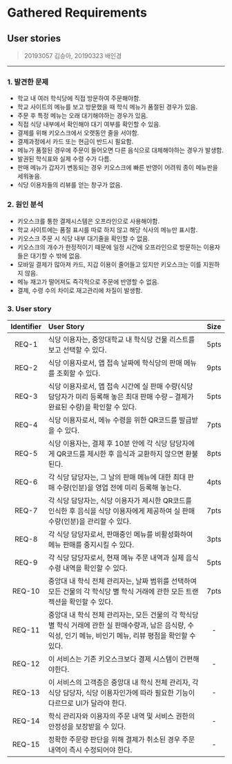 # Gathered Requirements

## User stories

> 20193057 김승아, 20190323 배인경

<hr/>

### 1. 발견한 문제

- 학교 내 여러 학식당에 직접 방문하여 주문해야함.
- 학교 사이트의 메뉴를 보고 방문했을 때 학식 메뉴가 품절된 경우가 있음.
- 주문 후 특정 메뉴는 오래 대기해야하는 경우가 있음.
- 직접 식당 내부에서 확인해야 대기 여부를 확인할 수 있음.
- 결제를 위해 키오스크에서 오랫동안 줄을 서야함.
- 결제과정에서 카드 또는 현금이 반드시 필요함.
- 메뉴가 품절된 경우에 주문이 들어오면 다른 음식으로 대체해야하는 경우가 발생함.
- 발권된 학식표와 실제 수령 수가 다름.
- 판매 메뉴가 갑자기 변동되는 경우 키오스크에 빠른 반영이 어려워 종이 메뉴판을 세워놓음.
- 식당 이용자들의 리뷰를 얻는 창구가 없음.

### 2. 원인 분석
- 키오스크를 통한 결제시스템은 오프라인으로 사용해야함.
- 학교 사이트에는 품절 표시를 따로 하지 않고 해당 식사의 메뉴만 표시함.
- 키오스크 주문 시 식당 내부 대기줄을 확인할 수 없음.
- 키오스크의 개수가 한정적이기 때문에 일정 시간에 오프라인으로 방문하는 이용자들은 대기할 수 밖에 없음.
- 모바일 결제가 많아져 카드, 지갑 이용이 줄어들고 있지만 키오스크는 이를 지원하지 않음.
- 메뉴 재고가 떨어져도 즉각적으로 주문에 반영할 수 없음.
- 결제, 수령 수의 차이로 재고관리에 차질이 발생함.

### 3. User story

| Identifier | User Story                                                                                                                                                      | Size |
| :--------: | :-------------------------------------------------------------------------------------------------------------------------------------------------------------- | :--: |
|   REQ-1    | 식당 이용자는, 중앙대학교 내 학식당 건물 리스트를 보고 선택할 수 있다.                                                                                          | 5pts |
|   REQ-2    | 식당 이용자로서, 앱 접속 날짜에 학식당의 판매 메뉴를 조회할 수 있다.                                                                                            | 9pts |
|   REQ-3    | 식당 이용자로서, 앱 접속 시간에 실 판매 수량(식당 담당자가 미리 등록해 놓은 최대 판매 수량 – 결제가 완료된 수량)을 확인할 수 있다.                              | 5pts |
|   REQ-4    | 식당 이용자로서, 메뉴 수령을 위한 QR코드를 발급받을 수 있다.                                                                                                    | 7pts |
|   REQ-5    | 식당 이용자는, 결제 후 10분 안에 각 식당 담당자에게 QR코드를 제시한 후 음식과 교환하지 않으면 환불된다.                                                         | 8pts |
|   REQ-6    | 각 식당 담당자는, 그 날의 판매 메뉴에 대한 최대 판매 수량(인분)을 영업 전에 미리 등록해 놓는다.                                                                 | 4pts |
|   REQ-7    | 각 식당 담당자는, 식당 이용자가 제시한 QR코드를 인식한 후 음식을 식당 이용자에게 제공하여 실 판매 수량(인분)을 관리할 수 있다.                                  | 7pts |
|   REQ-8    | 각 식당 담당자로서, 판매중인 메뉴를 비활성화하여 메뉴 판매를 중지시킬 수 있다.                                                                                  | 3pts |
|   REQ-9    | 각 식당 담당자로서, 현재 메뉴 주문 내역과 실제 음식 수령 내역을 확인할 수 있다.                                                                                 | 5pts |
|   REQ-10   | 중앙대 내 학식 전체 관리자는, 날짜 범위를 선택하여 모든 건물의 각 학식당 별 학식 거래에 관한 모든 트랜젝션을 확인할 수 있다.                                    | 7pts |
|   REQ-11   | 중앙대 내 학식 전체 관리자는, 모든 건물의 각 학식당 별 학식 거래에 관한 실 판매수량과, 남은 음식량, 수익성, 인기 메뉴, 비인기 메뉴, 리뷰 평점을 확인할 수 있다. |  -   |
|   REQ-12   | 이 서비스는 기존 키오스크보다 결제 시스템이 간편해야한다.                                                                                                       |  -   |
|   REQ-13   | 이 서비스의 고객층은 중앙대 내 학식 전체 관리자, 각 식당 담당자, 식당 이용자인가에 따라 필요한 기능이 다르므로 UI가 달라야 한다.                                |  -   |
|   REQ-14   | 학식 관리자와 이용자의 주문 내역 및 서비스 권한의 안정성을 보장받을 수 있다.                                                                                    |  -   |
|   REQ-15   | 정확한 주문량 판단을 위해 결제가 취소된 경우 주문 내역이 즉시 수정되어야 한다.                                                                                  |  -   |

